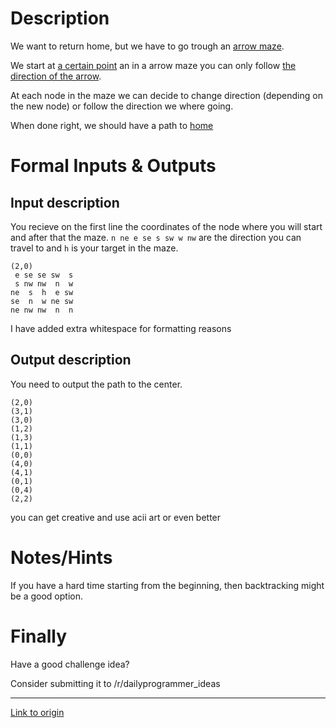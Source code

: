 # Description

We want to return home, but we have to go trough an [arrow maze](http://imgur.com/TjYhSB4).

We start at [a certain point](http://imgur.com/QTxERGr) an in a arrow maze you can only follow [the direction of the arrow](http://imgur.com/a097dDJ).

At each node in the maze we can decide to change direction (depending on the new node) or follow the direction we where going.

When done right, we should have a path to [home](http://imgur.com/UqD5Brf) 

# Formal Inputs & Outputs

## Input description

You recieve on the first line the coordinates of the node where you will start and after that the maze.
`n ne e se s sw w nw` are the direction you can travel to and `h` is your target in the maze.

    (2,0)
     e se se sw  s
     s nw nw  n  w
    ne  s  h  e sw
    se  n  w ne sw
    ne nw nw  n  n

I have added extra whitespace for formatting reasons

## Output description

You need to output the path to the center.

    (2,0)
    (3,1)
    (3,0)
    (1,2)
    (1,3)
    (1,1)
    (0,0)
    (4,0)
    (4,1)
    (0,1)
    (0,4)
    (2,2)

you can get creative and use acii art or even better

# Notes/Hints

If you have a hard time starting from the beginning, then backtracking might be a good option.

# Finally

Have a good challenge idea?

Consider submitting it to /r/dailyprogrammer_ideas

---

[Link to origin](https://www.reddit.com/r/dailyprogrammer/6rb98p)